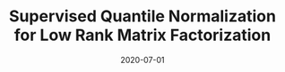---
title: "Supervised Quantile Normalization for Low Rank Matrix Factorization"
collection: publications
permalink: /publications/2020-07-01-Supervised-Quantile-Normalization-for-Low-Rank-Matrix-Factorization
date: 2020-07-01
paperurl: 'http://proceedings.mlr.press/v119/cuturi20a.html'
code: 'https://github.com/google-research/google-research/tree/master/soft_sort'
citation: 'M.&nbsp;Cuturi, O.&nbsp;Teboul, J.&nbsp;Niles-Weed, &amp; J.-P. Vert.
Supervised quantile normalization for low rank matrix factorization.
In H.D. III, &amp; A.&nbsp;Singh (Eds), <em>Proceedings of the 37th International Conference on Machine Learning (ICML 2020)</em>, volume 119 of Proceedings of Machine Learning Research, 2269–2279. <span class="bibtex-protected">PMLR</span>, 2020.'
---